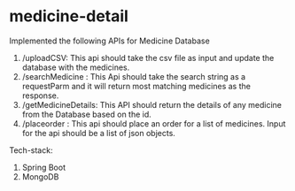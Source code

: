 # medicine-detail

Implemented the following APIs for Medicine Database

1.	/uploadCSV: This api should take the csv file as input and update the database with the medicines. 
2.	/searchMedicine : This Api should take the search string as a requestParm and it will return most matching medicines as the response.
3.	/getMedicineDetails: This API should return the details of any medicine  from the Database based on the id.
4.	/placeorder : This api should place an order for a list of medicines. Input for the api should be a list of json objects. 



Tech-stack:
1. Spring Boot
2. MongoDB


